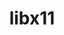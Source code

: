 ---
title: "libx11"
layout: cache
categories: [package, develop-2024-05-19]
meta: {"versions": ["1.8.7"], "compilers": ["gcc@=11.1.0", "gcc@=11.4.0", "gcc@=7.3.1", "gcc@=9.4.0"], "oss": ["amzn2", "ubuntu20.04", "ubuntu22.04"], "platforms": ["linux"], "targets": ["aarch64", "neoverse_n1", "neoverse_v1", "ppc64le", "x86_64_v3"], "stacks": ["aws-isc", "aws-isc-aarch64", "data-vis-sdk", "e4s", "e4s-neoverse_v1", "e4s-power", "e4s-rocm-external", "root"], "num_specs": 10, "num_specs_by_stack": {"aws-isc-aarch64": 2, "root": 10, "aws-isc": 1, "data-vis-sdk": 2, "e4s-power": 1, "e4s-neoverse_v1": 1, "e4s-rocm-external": 1, "e4s": 2}}
spec_details: [{"hash": "jpgcwiqeforlgdibmaqw4kbps4hwqbjm", "compiler": "gcc@=7.3.1", "versions": ["1.8.7"], "os": "amzn2", "platform": "linux", "target": "aarch64", "variants": ["build_system=autotools"], "stacks": ["aws-isc-aarch64", "root"], "size": "-", "tarball": "https://binaries.spack.io/develop-2024-05-19/build_cache/linux-amzn2-aarch64/gcc-7.3.1/libx11-1.8.7/linux-amzn2-aarch64-gcc-7.3.1-libx11-1.8.7-jpgcwiqeforlgdibmaqw4kbps4hwqbjm.spack"}, {"hash": "ducddbkw7lob2w53n6yo6qdnwqwryuj3", "compiler": "gcc@=7.3.1", "versions": ["1.8.7"], "os": "amzn2", "platform": "linux", "target": "neoverse_n1", "variants": ["build_system=autotools"], "stacks": ["aws-isc-aarch64", "root"], "size": "-", "tarball": "https://binaries.spack.io/develop-2024-05-19/build_cache/linux-amzn2-neoverse_n1/gcc-7.3.1/libx11-1.8.7/linux-amzn2-neoverse_n1-gcc-7.3.1-libx11-1.8.7-ducddbkw7lob2w53n6yo6qdnwqwryuj3.spack"}, {"hash": "x7qzfgk4byqdgqgy2bhb75kmsdevwjrn", "compiler": "gcc@=7.3.1", "versions": ["1.8.7"], "os": "amzn2", "platform": "linux", "target": "x86_64_v3", "variants": ["build_system=autotools"], "stacks": ["root", "aws-isc"], "size": "-", "tarball": "https://binaries.spack.io/develop-2024-05-19/build_cache/linux-amzn2-x86_64_v3/gcc-7.3.1/libx11-1.8.7/linux-amzn2-x86_64_v3-gcc-7.3.1-libx11-1.8.7-x7qzfgk4byqdgqgy2bhb75kmsdevwjrn.spack"}, {"hash": "j3w7zldhn3mda4wr47rhv75jurstnadr", "compiler": "gcc@=11.1.0", "versions": ["1.8.7"], "os": "ubuntu20.04", "platform": "linux", "target": "x86_64_v3", "variants": ["build_system=autotools"], "stacks": ["root", "data-vis-sdk"], "size": "-", "tarball": "https://binaries.spack.io/develop-2024-05-19/build_cache/linux-ubuntu20.04-x86_64_v3/gcc-11.1.0/libx11-1.8.7/linux-ubuntu20.04-x86_64_v3-gcc-11.1.0-libx11-1.8.7-j3w7zldhn3mda4wr47rhv75jurstnadr.spack"}, {"hash": "5qkvzo3axqvvqodiskyn22wd5pybuadz", "compiler": "gcc@=9.4.0", "versions": ["1.8.7"], "os": "ubuntu20.04", "platform": "linux", "target": "ppc64le", "variants": ["build_system=autotools"], "stacks": ["e4s-power", "root"], "size": "-", "tarball": "https://binaries.spack.io/develop-2024-05-19/build_cache/linux-ubuntu20.04-ppc64le/gcc-9.4.0/libx11-1.8.7/linux-ubuntu20.04-ppc64le-gcc-9.4.0-libx11-1.8.7-5qkvzo3axqvvqodiskyn22wd5pybuadz.spack"}, {"hash": "vojgolxricu3cdcj6izjc2zekirg72gf", "compiler": "gcc@=11.1.0", "versions": ["1.8.7"], "os": "ubuntu20.04", "platform": "linux", "target": "x86_64_v3", "variants": ["build_system=autotools"], "stacks": ["root", "data-vis-sdk"], "size": "-", "tarball": "https://binaries.spack.io/develop-2024-05-19/build_cache/linux-ubuntu20.04-x86_64_v3/gcc-11.1.0/libx11-1.8.7/linux-ubuntu20.04-x86_64_v3-gcc-11.1.0-libx11-1.8.7-vojgolxricu3cdcj6izjc2zekirg72gf.spack"}, {"hash": "vygo7iwgzhsmdt5jo2zjmolqxalidjf2", "compiler": "gcc@=11.4.0", "versions": ["1.8.7"], "os": "ubuntu22.04", "platform": "linux", "target": "neoverse_v1", "variants": ["build_system=autotools"], "stacks": ["e4s-neoverse_v1", "root"], "size": "-", "tarball": "https://binaries.spack.io/develop-2024-05-19/build_cache/linux-ubuntu22.04-neoverse_v1/gcc-11.4.0/libx11-1.8.7/linux-ubuntu22.04-neoverse_v1-gcc-11.4.0-libx11-1.8.7-vygo7iwgzhsmdt5jo2zjmolqxalidjf2.spack"}, {"hash": "erf27hhppntahvf2gzghbod7pxyz7jgn", "compiler": "gcc@=11.4.0", "versions": ["1.8.7"], "os": "ubuntu22.04", "platform": "linux", "target": "x86_64_v3", "variants": ["build_system=autotools"], "stacks": ["root", "e4s-rocm-external"], "size": "-", "tarball": "https://binaries.spack.io/develop-2024-05-19/build_cache/linux-ubuntu22.04-x86_64_v3/gcc-11.4.0/libx11-1.8.7/linux-ubuntu22.04-x86_64_v3-gcc-11.4.0-libx11-1.8.7-erf27hhppntahvf2gzghbod7pxyz7jgn.spack"}, {"hash": "g6p4mcebwhurwhiih3tcqmip5rhuby2w", "compiler": "gcc@=11.4.0", "versions": ["1.8.7"], "os": "ubuntu22.04", "platform": "linux", "target": "x86_64_v3", "variants": ["build_system=autotools"], "stacks": ["e4s", "root"], "size": "-", "tarball": "https://binaries.spack.io/develop-2024-05-19/build_cache/linux-ubuntu22.04-x86_64_v3/gcc-11.4.0/libx11-1.8.7/linux-ubuntu22.04-x86_64_v3-gcc-11.4.0-libx11-1.8.7-g6p4mcebwhurwhiih3tcqmip5rhuby2w.spack"}, {"hash": "bi5z6mfxi5wmwt7mzol47dtdn7qfcylo", "compiler": "gcc@=11.4.0", "versions": ["1.8.7"], "os": "ubuntu22.04", "platform": "linux", "target": "x86_64_v3", "variants": ["build_system=autotools"], "stacks": ["e4s", "root"], "size": "-", "tarball": "https://binaries.spack.io/develop-2024-05-19/build_cache/linux-ubuntu22.04-x86_64_v3/gcc-11.4.0/libx11-1.8.7/linux-ubuntu22.04-x86_64_v3-gcc-11.4.0-libx11-1.8.7-bi5z6mfxi5wmwt7mzol47dtdn7qfcylo.spack"}]
---